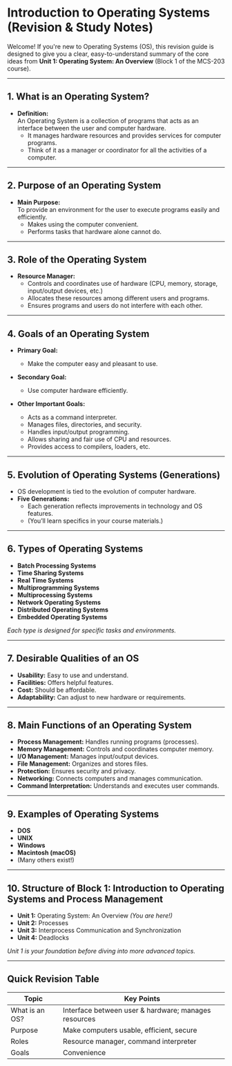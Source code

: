 # Introduction to Operating Systems (Revision & Study Notes)

Welcome! If you're new to Operating Systems (OS), this revision guide is designed to give you a clear, easy-to-understand summary of the core ideas from **Unit 1: Operating System: An Overview** (Block 1 of the MCS-203 course).

---

## 1. What is an Operating System?

- **Definition:**  
  An Operating System is a collection of programs that acts as an interface between the user and computer hardware.  
  - It manages hardware resources and provides services for computer programs.
  - Think of it as a manager or coordinator for all the activities of a computer.

---

## 2. Purpose of an Operating System

- **Main Purpose:**  
  To provide an environment for the user to execute programs easily and efficiently.
  - Makes using the computer convenient.
  - Performs tasks that hardware alone cannot do.

---

## 3. Role of the Operating System

- **Resource Manager:**  
  - Controls and coordinates use of hardware (CPU, memory, storage, input/output devices, etc.)
  - Allocates these resources among different users and programs.
  - Ensures programs and users do not interfere with each other.

---

## 4. Goals of an Operating System

- **Primary Goal:**  
  - Make the computer easy and pleasant to use.
- **Secondary Goal:**  
  - Use computer hardware efficiently.

- **Other Important Goals:**
  - Acts as a command interpreter.
  - Manages files, directories, and security.
  - Handles input/output programming.
  - Allows sharing and fair use of CPU and resources.
  - Provides access to compilers, loaders, etc.

---

## 5. Evolution of Operating Systems (Generations)

- OS development is tied to the evolution of computer hardware.
- **Five Generations:**  
  - Each generation reflects improvements in technology and OS features.
  - (You’ll learn specifics in your course materials.)

---

## 6. Types of Operating Systems

- **Batch Processing Systems**
- **Time Sharing Systems**
- **Real Time Systems**
- **Multiprogramming Systems**
- **Multiprocessing Systems**
- **Network Operating Systems**
- **Distributed Operating Systems**
- **Embedded Operating Systems**

*Each type is designed for specific tasks and environments.*

---

## 7. Desirable Qualities of an OS

- **Usability:** Easy to use and understand.
- **Facilities:** Offers helpful features.
- **Cost:** Should be affordable.
- **Adaptability:** Can adjust to new hardware or requirements.

---

## 8. Main Functions of an Operating System

- **Process Management:** Handles running programs (processes).
- **Memory Management:** Controls and coordinates computer memory.
- **I/O Management:** Manages input/output devices.
- **File Management:** Organizes and stores files.
- **Protection:** Ensures security and privacy.
- **Networking:** Connects computers and manages communication.
- **Command Interpretation:** Understands and executes user commands.

---

## 9. Examples of Operating Systems

- **DOS**
- **UNIX**
- **Windows**
- **Macintosh (macOS)**
- (Many others exist!)

---

## 10. Structure of Block 1: Introduction to Operating Systems and Process Management

- **Unit 1:** Operating System: An Overview *(You are here!)*
- **Unit 2:** Processes
- **Unit 3:** Interprocess Communication and Synchronization
- **Unit 4:** Deadlocks

*Unit 1 is your foundation before diving into more advanced topics.*

---

## Quick Revision Table

| Topic                  | Key Points                                            |
|------------------------|------------------------------------------------------|
| What is an OS?         | Interface between user & hardware; manages resources |
| Purpose                | Make computers usable, efficient, secure             |
| Roles                  | Resource manager, command interpreter                |
| Goals                  | Convenience
